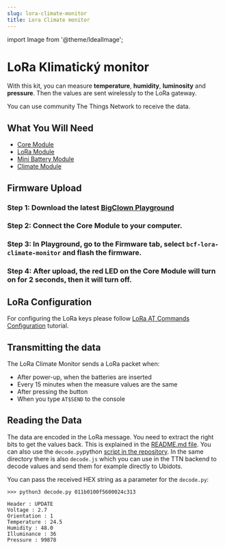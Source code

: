 ```yaml
---
slug: lora-climate-monitor
title: Lora Climate monitor
---
```

import Image from '@theme/IdealImage';

# LoRa Klimatický monitor

With this kit, you can measure **temperature**, **humidity**, **luminosity** and **pressure**. Then the values are sent wirelessly to the LoRa gateway.

You can use community The Things Network to receive the data.

## What You Will Need

* [Core Module](https://shop.bigclown.com/core-module)
* [LoRa Module](https://shop.bigclown.com/lora-module)
* [Mini Battery Module](https://shop.bigclown.com/mini-battery-module)
* [Climate Module](https://shop.bigclown.com/climate-module)

## Firmware Upload

### Step 1: Download the latest [**BigClown Playground**](https://github.com/bigclownlabs/bch-playground/releases/latest)

### Step 2: Connect the Core Module to your computer.

### Step 3: In Playground, go to the **Firmware** tab, select `bcf-lora-climate-monitor` and flash the firmware.

### Step 4: After upload, the red LED on the Core Module will turn on for 2 seconds, then it will turn off.

## LoRa Configuration

For configuring the LoRa keys please follow [LoRa AT Commands Configuration](../tutorials/lora-at-commands-configuration.md) tutorial.

## Transmitting the data

The LoRa Climate Monitor sends a LoRa packet when:

* After power-up, when the batteries are inserted
* Every 15 minutes when the measure values are the same
* After pressing the button
* When you type `AT$SEND` to the console

## Reading the Data

The data are encoded in the LoRa message. You need to extract the right bits to get the values back. This is explained in the [README.md file](https://github.com/bigclownlabs/bcf-lora-climate-monitor/blob/master/README.md#buffer). You can also use the `decode.py`python [script in the repository](https://github.com/bigclownlabs/bcf-lora-climate-monitor). In the same directory there is also `decode.js` which you can use in the TTN backend to decode values and send them for example directly to Ubidots.

You can pass the received HEX string as a parameter for the `decode.py`:

```text
>>> python3 decode.py 011b0100f5600024c313

Header : UPDATE
Voltage : 2.7
Orientation : 1
Temperature : 24.5
Humidity : 48.0
Illuminance : 36
Pressure : 99878
```

